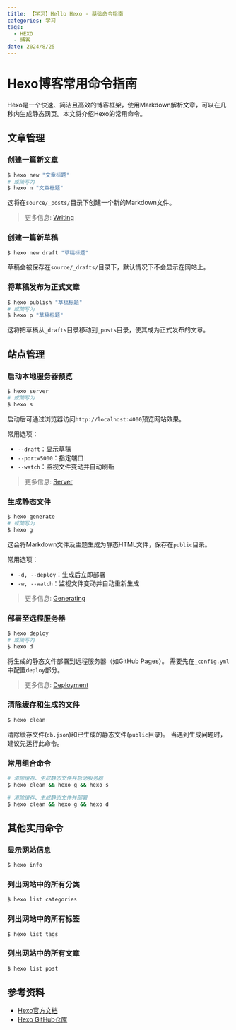 ```yaml
---
title: 【学习】Hello Hexo - 基础命令指南
categories: 学习
tags:
  - HEXO
  - 博客
date: 2024/8/25
---
```


# Hexo博客常用命令指南

Hexo是一个快速、简洁且高效的博客框架，使用Markdown解析文章，可以在几秒内生成静态网页。本文将介绍Hexo的常用命令。

## 文章管理

### 创建一篇新文章

``` bash
$ hexo new "文章标题"
# 或简写为
$ hexo n "文章标题"
```

这将在`source/_posts/`目录下创建一个新的Markdown文件。

> 更多信息: [Writing](https://hexo.io/docs/writing.html)

### 创建一篇新草稿

``` bash
$ hexo new draft "草稿标题"
```

草稿会被保存在`source/_drafts/`目录下，默认情况下不会显示在网站上。

### 将草稿发布为正式文章

```bash
$ hexo publish "草稿标题"
# 或简写为
$ hexo p "草稿标题"
```

这将把草稿从`_drafts`目录移动到`_posts`目录，使其成为正式发布的文章。

## 站点管理

### 启动本地服务器预览

``` bash
$ hexo server
# 或简写为
$ hexo s
```

启动后可通过浏览器访问`http://localhost:4000`预览网站效果。

常用选项：
- `--draft`：显示草稿
- `--port=5000`：指定端口
- `--watch`：监视文件变动并自动刷新

> 更多信息: [Server](https://hexo.io/docs/server.html)

### 生成静态文件

``` bash
$ hexo generate
# 或简写为
$ hexo g
```

这会将Markdown文件及主题生成为静态HTML文件，保存在`public`目录。

常用选项：
- `-d, --deploy`：生成后立即部署
- `-w, --watch`：监视文件变动并自动重新生成

> 更多信息: [Generating](https://hexo.io/docs/generating.html)

### 部署至远程服务器

``` bash
$ hexo deploy
# 或简写为
$ hexo d
```

将生成的静态文件部署到远程服务器（如GitHub Pages）。
需要先在`_config.yml`中配置`deploy`部分。

> 更多信息: [Deployment](https://hexo.io/docs/one-command-deployment.html)

### 清除缓存和生成的文件

```bash
$ hexo clean
```

清除缓存文件(`db.json`)和已生成的静态文件(`public`目录)。
当遇到生成问题时，建议先运行此命令。

### 常用组合命令

```bash
# 清除缓存、生成静态文件并启动服务器
$ hexo clean && hexo g && hexo s

# 清除缓存、生成静态文件并部署
$ hexo clean && hexo g && hexo d
```

## 其他实用命令

### 显示网站信息

```bash
$ hexo info
```

### 列出网站中的所有分类

```bash
$ hexo list categories
```

### 列出网站中的所有标签

```bash
$ hexo list tags
```

### 列出网站中的所有文章

```bash
$ hexo list post
```

## 参考资料

- [Hexo官方文档](https://hexo.io/zh-cn/docs/)
- [Hexo GitHub仓库](https://github.com/hexojs/hexo)
